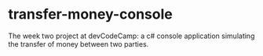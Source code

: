 # transfer-money-console
The week two project at devCodeCamp: a c# console application simulating the transfer of money between two parties.
